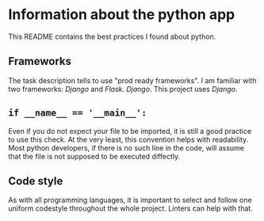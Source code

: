 # Information about the python app

This README contains the best practices I found about python.



## Frameworks

The task description tells to use "prod ready frameworks". I am familiar with two frameworks: *Django* and *Flask*. *Django*. This project uses *Django*.



## `if __name__ == '__main__':`

Even if you do not expect your file to be imported, it is still a good practice to use this check. At the very least, this convention helps with readability. Most python developers, if there is no such line in the code, will assume that the file is not supposed to be executed diffectly.



## Code style

As with all programming languages, it is important to select and follow one uniform codestyle throughout the whole project. Linters can help with that.
